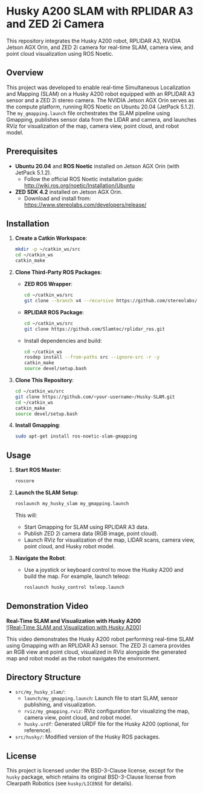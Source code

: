 # Husky A200 SLAM with RPLIDAR A3 and ZED 2i Camera

This repository integrates the Husky A200 robot, RPLIDAR A3, NVIDIA Jetson AGX Orin, and ZED 2i camera for real-time SLAM, camera view, and point cloud visualization using ROS Noetic.

## Overview

This project was developed to enable real-time Simultaneous Localization and Mapping (SLAM) on a Husky A200 robot equipped with an RPLIDAR A3 sensor and a ZED 2i stereo camera. The NVIDIA Jetson AGX Orin serves as the compute platform, running ROS Noetic on Ubuntu 20.04 (JetPack 5.1.2). The `my_gmapping.launch` file orchestrates the SLAM pipeline using Gmapping, publishes sensor data from the LIDAR and camera, and launches RViz for visualization of the map, camera view, point cloud, and robot model.

## Prerequisites

- **Ubuntu 20.04** and **ROS Noetic** installed on Jetson AGX Orin (with JetPack 5.1.2).
  - Follow the official ROS Noetic installation guide: http://wiki.ros.org/noetic/Installation/Ubuntu
- **ZED SDK 4.2** installed on Jetson AGX Orin.
  - Download and install from: https://www.stereolabs.com/developers/release/

## Installation

1. **Create a Catkin Workspace**:
   ```bash
   mkdir -p ~/catkin_ws/src
   cd ~/catkin_ws
   catkin_make
   ```

2. **Clone Third-Party ROS Packages**:
   - **ZED ROS Wrapper**:
     ```bash
     cd ~/catkin_ws/src
     git clone --branch v4 --recursive https://github.com/stereolabs/zed-ros-wrapper.git
     ```
   - **RPLIDAR ROS Package**:
     ```bash
     cd ~/catkin_ws/src
     git clone https://github.com/Slamtec/rplidar_ros.git
     ```
   - Install dependencies and build:
     ```bash
     cd ~/catkin_ws
     rosdep install --from-paths src --ignore-src -r -y
     catkin_make
     source devel/setup.bash
     ```

3. **Clone This Repository**:
   ```bash
   cd ~/catkin_ws/src
   git clone https://github.com/<your-username>/Husky-SLAM.git
   cd ~/catkin_ws
   catkin_make
   source devel/setup.bash
   ```

4. **Install Gmapping**:
   ```bash
   sudo apt-get install ros-noetic-slam-gmapping
   ```

## Usage

1. **Start ROS Master**:
   ```bash
   roscore
   ```

2. **Launch the SLAM Setup**:
   ```bash
   roslaunch my_husky_slam my_gmapping.launch
   ```
   This will:
   - Start Gmapping for SLAM using RPLIDAR A3 data.
   - Publish ZED 2i camera data (RGB image, point cloud).
   - Launch RViz for visualization of the map, LIDAR scans, camera view, point cloud, and Husky robot model.

3. **Navigate the Robot**:
   - Use a joystick or keyboard control to move the Husky A200 and build the map. For example, launch teleop:
     ```bash
     roslaunch husky_control teleop.launch
     ```

## Demonstration Video

**Real-Time SLAM and Visualization with Husky A200**  
[![Real-Time SLAM and Visualization with Husky A200]](https://www.youtube.com/watch?v=XPt2Usu19GQ)

This video demonstrates the Husky A200 robot performing real-time SLAM using Gmapping with an RPLIDAR A3 sensor. The ZED 2i camera provides an RGB view and point cloud, visualized in RViz alongside the generated map and robot model as the robot navigates the environment.

## Directory Structure

- `src/my_husky_slam/`:
  - `launch/my_gmapping.launch`: Launch file to start SLAM, sensor publishing, and visualization.
  - `rviz/my_gmapping.rviz`: RViz configuration for visualizing the map, camera view, point cloud, and robot model.
  - `husky.urdf`: Generated URDF file for the Husky A200 (optional, for reference).
- `src/husky/`: Modified version of the Husky ROS packages.





## License

This project is licensed under the BSD-3-Clause license, except for the `husky` package, which retains its original BSD-3-Clause license from Clearpath Robotics (see `husky/LICENSE` for details).

